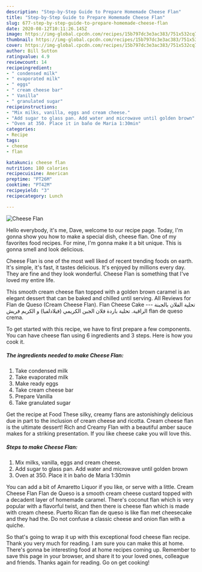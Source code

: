 ```yaml
---
description: "Step-by-Step Guide to Prepare Homemade Cheese Flan"
title: "Step-by-Step Guide to Prepare Homemade Cheese Flan"
slug: 677-step-by-step-guide-to-prepare-homemade-cheese-flan
date: 2020-08-12T10:11:26.145Z
image: https://img-global.cpcdn.com/recipes/15b797dc3e3ac383/751x532cq70/cheese-flan-recipe-main-photo.jpg
thumbnail: https://img-global.cpcdn.com/recipes/15b797dc3e3ac383/751x532cq70/cheese-flan-recipe-main-photo.jpg
cover: https://img-global.cpcdn.com/recipes/15b797dc3e3ac383/751x532cq70/cheese-flan-recipe-main-photo.jpg
author: Bill Sutton
ratingvalue: 4.9
reviewcount: 14
recipeingredient:
- " condensed milk"
- " evaporated milk"
- " eggs"
- " cream cheese bar"
- " Vanilla"
- " granulated sugar"
recipeinstructions:
- "Mix milks, vanilla, eggs and cream cheese."
- "Add sugar to glass pan. Add water and microwave until golden brown"
- "Oven at 350. Place it in baño de Maria 1:30min"
categories:
- Recipe
tags:
- cheese
- flan

katakunci: cheese flan 
nutrition: 180 calories
recipecuisine: American
preptime: "PT26M"
cooktime: "PT42M"
recipeyield: "3"
recipecategory: Lunch

---
```



![Cheese Flan](https://img-global.cpcdn.com/recipes/15b797dc3e3ac383/751x532cq70/cheese-flan-recipe-main-photo.jpg)

Hello everybody, it's me, Dave, welcome to our recipe page. Today, I'm gonna show you how to make a special dish, cheese flan. One of my favorites food recipes. For mine, I'm gonna make it a bit unique. This is gonna smell and look delicious.

Cheese Flan is one of the most well liked of recent trending foods on earth. It's simple, it's fast, it tastes delicious. It's enjoyed by millions every day. They are fine and they look wonderful. Cheese Flan is something that I've loved my entire life.

This smooth cream cheese flan topped with a golden brown caramel is an elegant dessert that can be baked and chilled until serving. All Reviews for Flan de Queso (Cream Cheese Flan). Flan Cheese Cake --- تحلية الفلان بالجبنة الراقية. تحلية باردة فلان الجبن الكريمي (فيلادلفيا) و الكريم فريش flan de queso crema.


To get started with this recipe, we have to first prepare a few components. You can have cheese flan using 6 ingredients and 3 steps. Here is how you cook it.

<!--inarticleads1-->

##### The ingredients needed to make Cheese Flan:

1. Take  condensed milk
1. Take  evaporated milk
1. Make ready  eggs
1. Take  cream cheese bar
1. Prepare  Vanilla
1. Take  granulated sugar


Get the recipe at Food These silky, creamy flans are astonishingly delicious due in part to the inclusion of cream cheese and ricotta. Cream cheese flan is the ultimate dessert! Rich and Creamy Flan with a beautiful amber sauce makes for a striking presentation. If you like cheese cake you will love this. 

<!--inarticleads2-->

##### Steps to make Cheese Flan:

1. Mix milks, vanilla, eggs and cream cheese.
1. Add sugar to glass pan. Add water and microwave until golden brown
1. Oven at 350. Place it in baño de Maria 1:30min


You can add a bit of Amaretto Liquor if you like, or serve with a little. Cream Cheese Flan Flan de Queso is a smooth cream cheese custard topped with a decadent layer of homemade caramel. There&#39;s coconut flan which is very popular with a flavorful twist, and then there is cheese flan which is made with cream cheese. Puerto Rican flan de queso is like flan met cheesecake and they had the. Do not confuse a classic cheese and onion flan with a quiche. 

So that's going to wrap it up with this exceptional food cheese flan recipe. Thank you very much for reading. I am sure you can make this at home. There's gonna be interesting food at home recipes coming up. Remember to save this page in your browser, and share it to your loved ones, colleague and friends. Thanks again for reading. Go on get cooking!
